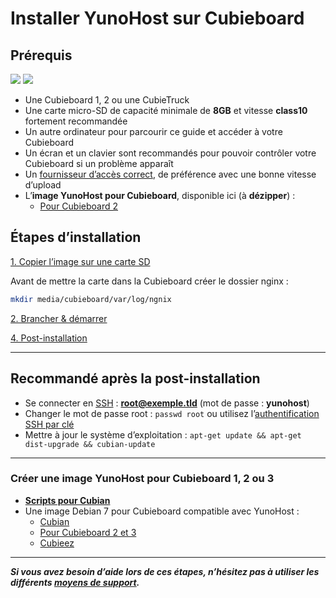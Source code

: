 # Installer YunoHost sur Cubieboard

## Prérequis

<img src="https://yunohost.org/images/cubieboard2.png">
<img src="https://yunohost.org/images/micro-sd-card.jpg">

* Une Cubieboard 1, 2 ou une CubieTruck
* Une carte micro-SD de capacité minimale de **8GB** et vitesse **class10** fortement recommandée
* Un autre ordinateur pour parcourir ce guide et accéder à votre Cubieboard
* Un écran et un clavier sont recommandés pour pouvoir contrôler votre Cubieboard si un problème apparaît
* Un [fournisseur d’accès correct](/isp_fr), de préférence avec une bonne vitesse d’upload
* L’**image YunoHost pour Cubieboard**, disponible ici (à **dézipper**) :
  * [Pour Cubieboard 2](http://build.yunohost.org/yunohost-cubieboard-a20-2014-10-14.img.zip)

## Étapes d’installation

<a class="btn btn-lg btn-default" href="/copy_image_fr">1. Copier l’image sur une carte SD</a>

Avant de mettre la carte dans la Cubieboard créer le dossier nginx :
```bash
mkdir media/cubieboard/var/log/ngnix
```

<a class="btn btn-lg btn-default" href="/plug_and_boot_fr">2. Brancher & démarrer</a>

<a class="btn btn-lg btn-default" href="/postinstall_fr">4. Post-installation</a>

---

## Recommandé après la post-installation

* Se connecter en [SSH](ssh_fr) : **root@exemple.tld** (mot de passe : **yunohost**)
* Changer le mot de passe root : ```passwd root``` ou utilisez l’[authentification SSH par clé](security_fr)
* Mettre à jour le système d’exploitation : ```apt-get update && apt-get dist-upgrade && cubian-update```

---

### Créer une image YunoHost pour Cubieboard 1, 2 ou 3
* **[Scripts pour Cubian](https://github.com/M5oul/Yunocubian)**
* Une image Debian 7 pour Cubieboard compatible avec YunoHost :
    * [Cubian](http://cubian.org/)
    * [Pour Cubieboard 2 et 3](http://www.igorpecovnik.com/2013/12/24/cubietruck-debian-wheezy-sd-card-image/)
    * [Cubieez](http://www.cubieforums.com/index.php?topic=442.0)

---

***Si vous avez besoin d’aide lors de ces étapes, n’hésitez pas à utiliser les différents [moyens de support](/support_fr).***